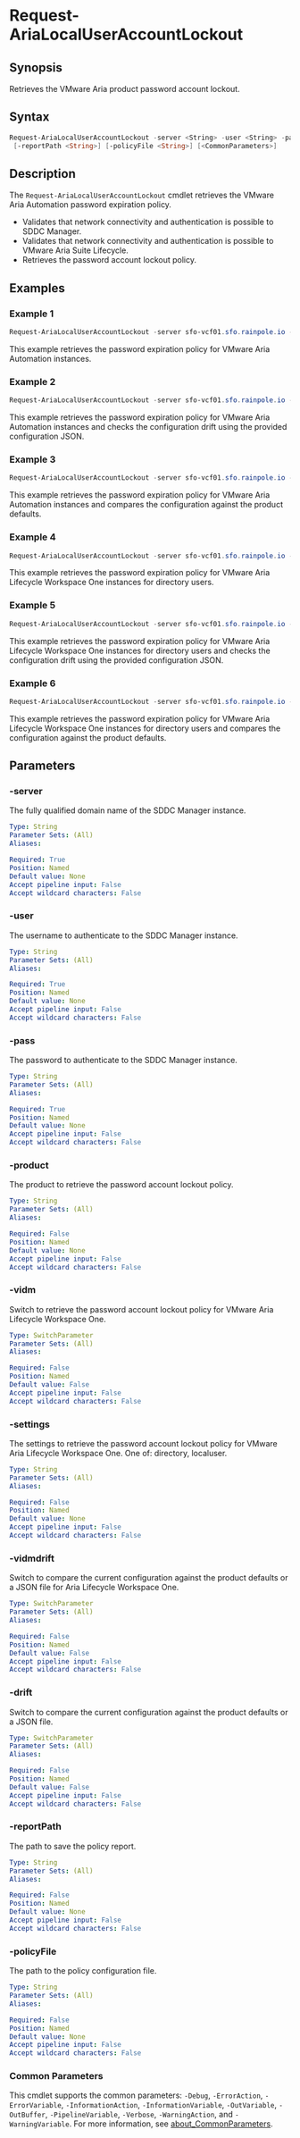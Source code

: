 # Request-AriaLocalUserAccountLockout

## Synopsis

Retrieves the VMware Aria product password account lockout.

## Syntax

```powershell
Request-AriaLocalUserAccountLockout -server <String> -user <String> -pass <String> [-product <String>] [-drift]
 [-reportPath <String>] [-policyFile <String>] [<CommonParameters>]
```

## Description

The `Request-AriaLocalUserAccountLockout` cmdlet retrieves the VMware Aria Automation password expiration policy.

- Validates that network connectivity and authentication is possible to SDDC Manager.
- Validates that network connectivity and authentication is possible to VMware Aria Suite Lifecycle.
- Retrieves the password account lockout policy.

## Examples

### Example 1

```powershell
Request-AriaLocalUserAccountLockout -server sfo-vcf01.sfo.rainpole.io -user administrator@vsphere.com -pass VMw@re1! -product vra
```

This example retrieves the password expiration policy for VMware Aria Automation instances.

### Example 2

```powershell
Request-AriaLocalUserAccountLockout -server sfo-vcf01.sfo.rainpole.io -user administrator@vsphere.com -pass VMw@re1! -product vra -drift -reportPath "F:\Reporting" -policyFile "passwordPolicyConfig.json"
```

This example retrieves the password expiration policy for VMware Aria Automation instances and checks the configuration drift using the provided configuration JSON.

### Example 3

```powershell
Request-AriaLocalUserAccountLockout -server sfo-vcf01.sfo.rainpole.io -user administrator@vsphere.com -pass VMw@re1! -product vra -drift
```

This example retrieves the password expiration policy for VMware Aria Automation instances and compares the configuration against the product defaults.

### Example 4

```powershell
Request-AriaLocalUserAccountLockout -server sfo-vcf01.sfo.rainpole.io -user admin@local -pass VM@re1!VMware1! -vidm -settings directory
```

This example retrieves the password expiration policy for VMware Aria Lifecycle Workspace One instances for directory users.

### Example 5

```powershell
Request-AriaLocalUserAccountLockout -server sfo-vcf01.sfo.rainpole.io -user admin@local -pass VM@re1!VMware1! -vidm -settings directory -vidmdrift -reportPath "F:\Reporting" -policyFile "passwordPolicyConfig.json"
```

This example retrieves the password expiration policy for VMware Aria Lifecycle Workspace One instances for directory users and checks the configuration drift using the provided configuration JSON.

### Example 6

```powershell
Request-AriaLocalUserAccountLockout -server sfo-vcf01.sfo.rainpole.io -user admin@local -pass VM@re1!VMware1! -vidm -settings directory -vidmdrift
```

This example retrieves the password expiration policy for VMware Aria Lifecycle Workspace One instances for directory users and compares the configuration against the product defaults.

## Parameters

### -server

The fully qualified domain name of the SDDC Manager instance.

```yaml
Type: String
Parameter Sets: (All)
Aliases:

Required: True
Position: Named
Default value: None
Accept pipeline input: False
Accept wildcard characters: False
```

### -user

The username to authenticate to the SDDC Manager instance.

```yaml
Type: String
Parameter Sets: (All)
Aliases:

Required: True
Position: Named
Default value: None
Accept pipeline input: False
Accept wildcard characters: False
```

### -pass

The password to authenticate to the SDDC Manager instance.

```yaml
Type: String
Parameter Sets: (All)
Aliases:

Required: True
Position: Named
Default value: None
Accept pipeline input: False
Accept wildcard characters: False
```

### -product

The product to retrieve the password account lockout policy.

```yaml
Type: String
Parameter Sets: (All)
Aliases:

Required: False
Position: Named
Default value: None
Accept pipeline input: False
Accept wildcard characters: False
```

### -vidm

Switch to retrieve the password account lockout policy for VMware Aria Lifecycle Workspace One.

```yaml
Type: SwitchParameter
Parameter Sets: (All)
Aliases:

Required: False
Position: Named
Default value: False
Accept pipeline input: False
Accept wildcard characters: False
```

### -settings

The settings to retrieve the password account lockout policy for VMware Aria Lifecycle Workspace One. One of: directory, localuser.

```yaml
Type: String
Parameter Sets: (All)
Aliases:

Required: False
Position: Named
Default value: None
Accept pipeline input: False
Accept wildcard characters: False
```

### -vidmdrift

Switch to compare the current configuration against the product defaults or a JSON file for Aria Lifecycle Workspace One.

```yaml
Type: SwitchParameter
Parameter Sets: (All)
Aliases:

Required: False
Position: Named
Default value: False
Accept pipeline input: False
Accept wildcard characters: False
```

### -drift

Switch to compare the current configuration against the product defaults or a JSON file.

```yaml
Type: SwitchParameter
Parameter Sets: (All)
Aliases:

Required: False
Position: Named
Default value: False
Accept pipeline input: False
Accept wildcard characters: False
```

### -reportPath

The path to save the policy report.

```yaml
Type: String
Parameter Sets: (All)
Aliases:

Required: False
Position: Named
Default value: None
Accept pipeline input: False
Accept wildcard characters: False
```

### -policyFile

The path to the policy configuration file.

```yaml
Type: String
Parameter Sets: (All)
Aliases:

Required: False
Position: Named
Default value: None
Accept pipeline input: False
Accept wildcard characters: False
```

### Common Parameters

This cmdlet supports the common parameters: `-Debug`, `-ErrorAction`, `-ErrorVariable`, `-InformationAction`, `-InformationVariable`, `-OutVariable`, `-OutBuffer`, `-PipelineVariable`, `-Verbose`, `-WarningAction`, and `-WarningVariable`. For more information, see [about_CommonParameters](http://go.microsoft.com/fwlink/?LinkID=113216).
